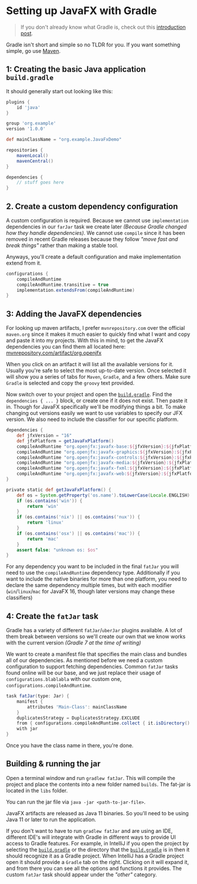 # Setting up JavaFX with Gradle

> If you don't already know what Gradle is, check out this [introduction post](https://www.baeldung.com/gradle).

Gradle isn't short and simple so no TLDR for you. If you want something simple, go use [Maven](../maven-setup/README.md). 

## 1: Creating the basic Java application `build.gradle`

It should generally start out looking like this:
```groovy
plugins {
    id 'java'
}

group 'org.example'
version '1.0.0'

def mainClassName = "org.example.JavaFxDemo"

repositories {
    mavenLocal()
    mavenCentral()
}

dependencies {
    // stuff goes here
}
```

## 2. Create a custom dependency configuration

A custom configuration is required. Because we cannot use `implementation` dependencies in our `farJar` task we create later _(Because Gradle changed how they handle dependencies)_. We cannot use `compile` since it has been removed in recent Gradle releases because they follow _"move fast and break things"_ rather than making a stable tool.

Anyways, you'll create a default configuration and make implementation extend from it.
```groovy
configurations {
    compileAndRuntime
    compileAndRuntime.transitive = true
    implementation.extendsFrom(compileAndRuntime)
}
```

## 3: Adding the JavaFX dependencies

For looking up maven artifacts, I prefer `mvnrepository.com` over the official `maven.org` since it makes it much easier to quickly find what I want and copy and paste it into my projects. 
With this in mind, to get the JavaFX dependencies you can find them all located here: [mvnrepository.com/artifact/org.openjfx](https://mvnrepository.com/artifact/org.openjfx)

When you click on an artifact it will list all the available versions for it. Usually you're safe to select the most up-to-date version. 
Once selected it will show you a series of tabs for `Maven`, `Gradle`, and a few others. Make sure `Gradle` is selected and copy the `groovy` text provided.

Now switch over to your project and open the [`build.gradle`](build.gradle). Find the `dependencies { ... }` block, or create one if it does not exist. Then paste it in. Though for JavaFX specifically we'll be modifying things a bit. To make changing out versions easily we want to use variables to specify our JFX version. We also need to include the classifier for our specific platform.

```groovy
dependencies {
    def jfxVersion = "16"
    def jfxPlatform = getJavaFxPlatform()
    compileAndRuntime "org.openjfx:javafx-base:${jfxVersion}:${jfxPlatform}"
    compileAndRuntime "org.openjfx:javafx-graphics:${jfxVersion}:${jfxPlatform}"
    compileAndRuntime "org.openjfx:javafx-controls:${jfxVersion}:${jfxPlatform}"
    compileAndRuntime "org.openjfx:javafx-media:${jfxVersion}:${jfxPlatform}"
    compileAndRuntime "org.openjfx:javafx-fxml:${jfxVersion}:${jfxPlatform}"
    compileAndRuntime "org.openjfx:javafx-web:${jfxVersion}:${jfxPlatform}"
}

private static def getJavaFxPlatform() {
    def os = System.getProperty('os.name').toLowerCase(Locale.ENGLISH)
    if (os.contains('win')) {
        return 'win'
    }
    if (os.contains('nix') || os.contains('nux')) {
        return 'linux'
    }
    if (os.contains('osx') || os.contains('mac')) {
        return 'mac'
    }
    assert false: "unknown os: $os"
}
```

For any dependency you want to be included in the final `fatJar` you will need to use the `compileAndRuntime` dependency type. Additionally if you want to include the native binaries for more than one platform, you need to declare the same dependency multiple times, but with each modifier (`win`/`linux`/`mac` for JavaFX 16, though later versions may change these classifiers)

## 4: Create the `fatJar` task

Gradle has a variety of different `fatJar`/`uberJar` plugins available. A lot of them break between versions so we'll create our own that we know works with the current version _(Gradle 7 at the time of writing)_

We want to create a manifest file that specifies the main class and bundles all of our dependencies. As mentioned before we need a custom configuration to support fetching dependencies. Common `fatJar` tasks found online will be our base, and we just replace their usage of `configurations.blablabla` with our custom one, `configurations.compileAndRuntime`.
```groovy
task fatJar(type: Jar) {
    manifest {
        attributes 'Main-Class': mainClassName
    }
    duplicatesStrategy = DuplicatesStrategy.EXCLUDE
    from { configurations.compileAndRuntime.collect { it.isDirectory() ? it : zipTree(it) } }
    with jar
}
```

Once you have the class name in there, you're done.

## Building & running the jar

Open a terminal window and run `gradlew fatJar`. This will compile the project and place the contents into a new folder named `builds`.
The fat-jar is located in the `libs` folder.

You can run the jar file via `java -jar <path-to-jar-file>`.

JavaFX artifacts are released as Java 11 binaries. So you'll need to be using Java 11 or later to run the application. 

If you don't want to have to run `gradlew fatJar` and are using an IDE, different IDE's will integrate with Gradle in different ways to provide UI access to Gradle features. For example, in IntelliJ if you open the project by selecting the [`build.gradle`](build.gradle) or the directory that the [`build.gradle`](build.gradle) is in then it should recognize it as a Gradle project. When IntelliJ has a Gradle project open it should provide a `Gradle` tab on the right. Clicking on it will expand it, and from there you can see all the options and functions it provides. The custom `fatJar` task should appear under the _"other"_ category.